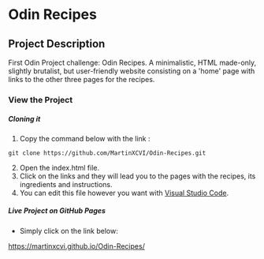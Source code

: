 # Odin Recipes

## Project Description

First Odin Project challenge: Odin Recipes. A minimalistic, HTML made-only, slightly brutalist, but user-friendly website consisting on a 'home' page with links to the other three pages for the recipes.

### View the Project

##### Cloning it

1. Copy the command below with the link :

```
git clone https://github.com/MartinXCVI/Odin-Recipes.git
```

2. Open the index.html file.
3. Click on the links and they will lead you to the pages with the recipes, its ingredients and instructions.
4. You can edit this file however you want with [Visual Studio Code](https://code.visualstudio.com/ "Title").

##### Live Project on GitHub Pages

- Simply click on the link below:

<https://martinxcvi.github.io/Odin-Recipes/>